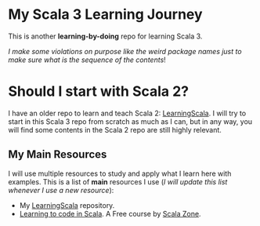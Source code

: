 # My Scala 3 Learning Journey

This is another **learning-by-doing** repo for learning Scala 3.

_I make some violations on purpose like the weird package names just to make sure what is the sequence of the contents_!

# Should I start with Scala 2?
I have an older repo to learn and teach Scala 2: [LearningScala](https://github.com/mohnoor94/LearningScala).
I will try to start in this Scala 3 repo from scratch as much as I can, but in any way, you will find some contents
in the Scala 2 repo are still highly relevant.

## My Main Resources
I will use multiple resources to study and apply what I learn here with examples. This is a list of **main** resources
I use (_I will update this list whenever I use a new resource_):

* My [LearningScala](https://github.com/mohnoor94/LearningScala) repository.
* [Learning to code in Scala](https://scala.zone/courses/scala). A Free course by [Scala Zone](https://scala.zone/).